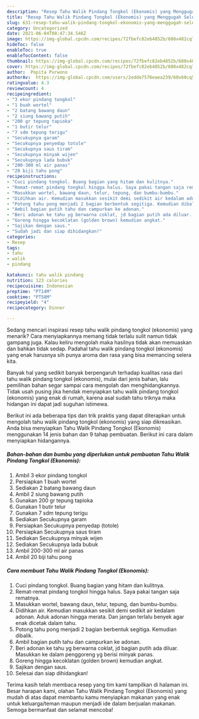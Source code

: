 ```yaml
---
description: "Resep Tahu Walik Pindang Tongkol (Ekonomis) yang Menggugah Selera"
title: "Resep Tahu Walik Pindang Tongkol (Ekonomis) yang Menggugah Selera"
slug: 631-resep-tahu-walik-pindang-tongkol-ekonomis-yang-menggugah-selera
category: Uncategorized
date: 2021-06-04T08:47:34.546Z
image: https://img-global.cpcdn.com/recipes/72fbefc82eb4852b/680x482cq70/tahu-walik-pindang-tongkol-ekonomis-foto-resep-utama.jpg
hideToc: false
enableToc: true
enableTocContent: false
thumbnail: https://img-global.cpcdn.com/recipes/72fbefc82eb4852b/680x482cq70/tahu-walik-pindang-tongkol-ekonomis-foto-resep-utama.jpg
cover: https://img-global.cpcdn.com/recipes/72fbefc82eb4852b/680x482cq70/tahu-walik-pindang-tongkol-ekonomis-foto-resep-utama.jpg
author:  Popita Purwono
authorAv:  https://img-global.cpcdn.com/users/2edde7576eaea239/60x60cq50/avatar.jpg
ratingvalue: 4.3
reviewcount: 4
recipeingredient:
- "3 ekor pindang tongkol"
- "1 buah wortel"
- "2 batang bawang daun"
- "2 siung bawang putih"
- "200 gr tepung tapioka"
- "1 butir telur"
- "7 sdm tepung terigu"
- "Secukupnya garam"
- "Secukupnya penyedap totole"
- "Secukupnya saus tiram"
- "Secukupnya minyak wijen"
- "Secukupnya lada bubuk"
- "200-300 ml air panas"
- "20 biji tahu pong"
recipeinstructions:
- "Cuci pindang tongkol. Buang bagian yang hitam dan kulitnya."
- "Remat-remat pindang tongkol hingga halus. Saya pakai tangan saja rematnya."
- "Masukkan wortel, bawang daun, telur, tepung, dan bumbu-bumbu."
- "Didihkan air. Kemudian masukkan sesikit demi sedikit air kedalam adonan. Aduk adonan hingga merata. Dan jangan terlalu benyek agar enak dicetak dalam tahu."
- "Potong tahu pong menjadi 2 bagian berbentuk segitiga. Kemudian dibalik."
- "Ambil bagian putih tahu dan campurkan ke adonan."
- "Beri adonan ke tahu yg berwarna coklat, jd bagian putih ada diluar. Masukkan ke dalam penggoreng yg berisi minyak panas."
- "Goreng hingga kecoklatan (golden brown) kemudian angkat."
- "Sajikan dengan saus."
- "Sudah jadi dan siap dihidangkan!"
categories:
- Resep
tags:
- tahu
- walik
- pindang

katakunci: tahu walik pindang 
nutrition: 123 calories
recipecuisine: Indonesian
preptime: "PT14M"
cooktime: "PT58M"
recipeyield: "4"
recipecategory: Dinner

---
```



Sedang mencari inspirasi resep tahu walik pindang tongkol (ekonomis) yang menarik? Cara menyiapkannya memang tidak terlalu sulit namun tidak gampang juga. Kalau keliru mengolah maka hasilnya tidak akan memuaskan dan bahkan tidak sedap. Padahal tahu walik pindang tongkol (ekonomis) yang enak harusnya sih punya aroma dan rasa yang bisa memancing selera kita.




Banyak hal yang sedikit banyak berpengaruh terhadap kualitas rasa dari tahu walik pindang tongkol (ekonomis), mulai dari jenis bahan, lalu pemilihan bahan segar sampai cara mengolah dan menghidangkannya. Tidak usah pusing jika hendak menyiapkan tahu walik pindang tongkol (ekonomis) yang enak di rumah, karena asal sudah tahu triknya maka hidangan ini dapat jadi suguhan istimewa.


Berikut ini ada beberapa tips dan trik praktis yang dapat diterapkan untuk mengolah tahu walik pindang tongkol (ekonomis) yang siap dikreasikan. Anda bisa menyiapkan Tahu Walik Pindang Tongkol (Ekonomis) menggunakan 14 jenis bahan dan 9 tahap pembuatan. Berikut ini cara dalam menyiapkan hidangannya.

<!--inarticleads1-->

##### Bahan-bahan dan bumbu yang diperlukan untuk pembuatan Tahu Walik Pindang Tongkol (Ekonomis):

1. Ambil 3 ekor pindang tongkol
1. Persiapkan 1 buah wortel
1. Sediakan 2 batang bawang daun
1. Ambil 2 siung bawang putih
1. Gunakan 200 gr tepung tapioka
1. Gunakan 1 butir telur
1. Gunakan 7 sdm tepung terigu
1. Sediakan Secukupnya garam
1. Persiapkan Secukupnya penyedap (totole)
1. Persiapkan Secukupnya saus tiram
1. Sediakan Secukupnya minyak wijen
1. Sediakan Secukupnya lada bubuk
1. Ambil 200-300 ml air panas
1. Ambil 20 biji tahu pong




<!--inarticleads2-->

##### Cara membuat Tahu Walik Pindang Tongkol (Ekonomis):

1. Cuci pindang tongkol. Buang bagian yang hitam dan kulitnya.
1. Remat-remat pindang tongkol hingga halus. Saya pakai tangan saja rematnya.
1. Masukkan wortel, bawang daun, telur, tepung, dan bumbu-bumbu.
1. Didihkan air. Kemudian masukkan sesikit demi sedikit air kedalam adonan. Aduk adonan hingga merata. Dan jangan terlalu benyek agar enak dicetak dalam tahu.
1. Potong tahu pong menjadi 2 bagian berbentuk segitiga. Kemudian dibalik.
1. Ambil bagian putih tahu dan campurkan ke adonan.
1. Beri adonan ke tahu yg berwarna coklat, jd bagian putih ada diluar. Masukkan ke dalam penggoreng yg berisi minyak panas.
1. Goreng hingga kecoklatan (golden brown) kemudian angkat.
1. Sajikan dengan saus.
1. Selesai dan siap dihidangkan!



Terima kasih telah membaca resep yang tim kami tampilkan di halaman ini. Besar harapan kami, olahan Tahu Walik Pindang Tongkol (Ekonomis) yang mudah di atas dapat membantu kamu menyiapkan makanan yang enak untuk keluarga/teman maupun menjadi ide dalam berjualan makanan. Semoga bermanfaat dan selamat mencoba!
